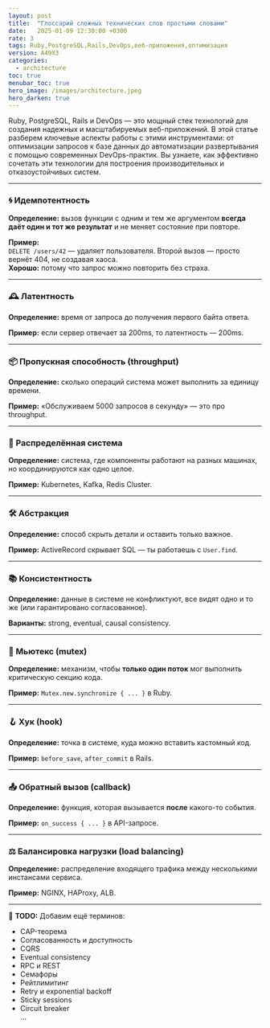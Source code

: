 ```yaml
---
layout: post
title:  "Глоссарий сложных технических слов простыми словами"
date:   2025-01-09 12:30:00 +0300
rate: 3
tags: Ruby,PostgreSQL,Rails,DevOps,веб-приложения,оптимизация
version: A49X3
categories:
  - architecture
toc: true
menubar_toc: true
hero_image: /images/architecture.jpeg
hero_darken: true
---
```

Ruby, PostgreSQL, Rails и DevOps — это мощный стек технологий для создания надежных и масштабируемых веб-приложений. В этой статье разберем ключевые аспекты работы с этими инструментами: от оптимизации запросов к базе данных до автоматизации развертывания с помощью современных DevOps-практик. Вы узнаете, как эффективно сочетать эти технологии для построения производительных и отказоустойчивых систем.

---

### 🌀 Идемпотентность

**Определение:** вызов функции с одним и тем же аргументом **всегда даёт один и тот же результат** и не меняет состояние при повторе.

**Пример:**  
`DELETE /users/42` — удаляет пользователя. Второй вызов — просто вернёт 404, не создавая хаоса.  
**Хорошо:** потому что запрос можно повторить без страха.

---

### 🕰️ Латентность

**Определение:** время от запроса до получения первого байта ответа.

**Пример:** если сервер отвечает за 200ms, то латентность — 200ms.

---

### 📦 Пропускная способность (throughput)

**Определение:** сколько операций система может выполнить за единицу времени.

**Пример:** «Обслуживаем 5000 запросов в секунду» — это про throughput.

---

### 🧬 Распределённая система

**Определение:** система, где компоненты работают на разных машинах, но координируются как одно целое.

**Пример:** Kubernetes, Kafka, Redis Cluster.

---

### 🛠️ Абстракция

**Определение:** способ скрыть детали и оставить только важное.

**Пример:** ActiveRecord скрывает SQL — ты работаешь с `User.find`.

---

### 📚 Консистентность

**Определение:** данные в системе не конфликтуют, все видят одно и то же (или гарантировано согласованное).

**Варианты:** strong, eventual, causal consistency.

---

### 🧱 Мьютекс (mutex)

**Определение:** механизм, чтобы **только один поток** мог выполнить критическую секцию кода.

**Пример:** `Mutex.new.synchronize { ... }` в Ruby.

---

### 🪝 Хук (hook)

**Определение:** точка в системе, куда можно вставить кастомный код.

**Пример:** `before_save`, `after_commit` в Rails.

---

### 📤 Обратный вызов (callback)

**Определение:** функция, которая вызывается **после** какого-то события.

**Пример:** `on_success { ... }` в API-запросе.

---

### ⚖️ Балансировка нагрузки (load balancing)

**Определение:** распределение входящего трафика между несколькими инстансами сервиса.

**Пример:** NGINX, HAProxy, ALB.

---

📌 **TODO:** Добавим ещё терминов:

- CAP-теорема  
- Согласованность и доступность  
- CQRS  
- Eventual consistency  
- RPC и REST  
- Семафоры  
- Рейтлимитинг  
- Retry и exponential backoff  
- Sticky sessions  
- Circuit breaker  
...

